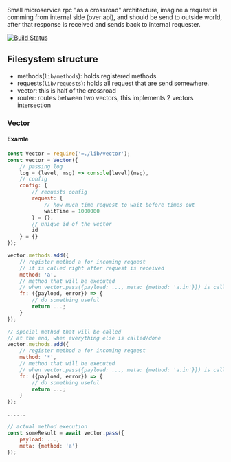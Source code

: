 Small microservice rpc "as a crossroad" architecture, imagine
a request is comming from internal side (over api), and should
be send to outside world, after that response is received and
sends back to internal requester.

[![Build Status](https://travis-ci.com/zetxx/bridg-wrong.svg?branch=master)](https://travis-ci.com/zetxx/bridg-wrong)

## Filesystem structure

- methods(`lib/methods`): holds registered methods
- requests(`lib/requests`): holds all request that are send somewhere.
- vector: this is half of the crossroad
- router: routes between two vectors, this implements 2 vectors intersection

### Vector

#### Examle

```javascript
const Vector = require('=./lib/vector');
const vector = Vector({
    // passing log
    log = (level, msg) => console[level](msg),
    // config
    config: {
        // requests config
        request: {
            // how much time request to wait before times out
            waitTime = 1000000
        } = {},
        // unique id of the vector
        id
    } = {}
});

vector.methods.add({
    // register method a for incoming request
    // it is called right after request is received
    method: 'a',
    // method that will be executed
    // when vector.pass({payload: ..., meta: {method: 'a.in'}}) is called
    fn: ({payload, error}) => {
        // do something useful
        return ...;
    }
});

// special method that will be called
// at the end, when everything else is called/done
vector.methods.add({
    // register method a for incoming request
    method: '*',
    // method that will be executed
    // when vector.pass({payload: ..., meta: {method: 'a.in'}}) is called
    fn: ({payload, error}) => {
        // do something useful
        return ...;
    }
});

......

// actual method execution
const someResult = await vector.pass({
    payload: ...,
    meta: {method: 'a'}
});

```
